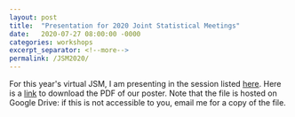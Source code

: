 ```yaml
---
layout: post
title:  "Presentation for 2020 Joint Statistical Meetings"
date:   2020-07-27 08:00:00 -0000
categories: workshops
excerpt_separator: <!--more-->
permalink: /JSM2020/
---
```

<!--more-->

For this year's virtual JSM, I am presenting in the session listed
[here](https://ww2.amstat.org/meetings/jsm/2020/onlineprogram/AbstractDetails.cfm?abstractid=309805).
Here is a [link](https://drive.google.com/uc?export=view&id=1m4NIMm0kfrVRwsfigFHJDSUqOkCEHObA)
to download the PDF of our poster. Note that the file is hosted on Google
Drive: if this is not accessible to you, email me for a copy of the file.

